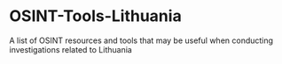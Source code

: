 # OSINT-Tools-Lithuania
A list of OSINT resources and tools that may be useful when conducting investigations related to Lithuania
